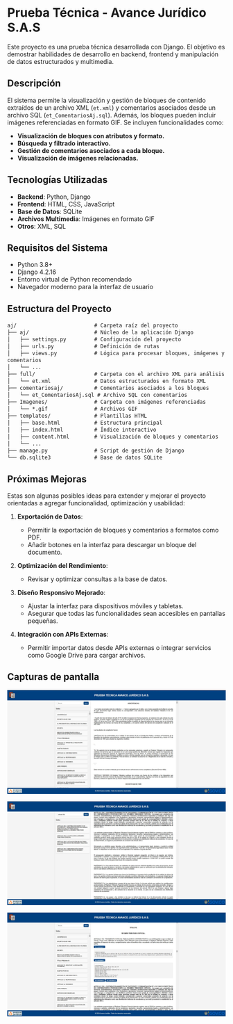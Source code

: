 
# Prueba Técnica - Avance Jurídico S.A.S

Este proyecto es una prueba técnica desarrollada con Django. El objetivo es demostrar habilidades de desarrollo en backend, frontend y manipulación de datos estructurados y multimedia.

## Descripción

El sistema permite la visualización y gestión de bloques de contenido extraídos de un archivo XML (`et.xml`) y comentarios asociados desde un archivo SQL (`et_ComentariosAj.sql`). Además, los bloques pueden incluir imágenes referenciadas en formato GIF. Se incluyen funcionalidades como:

- **Visualización de bloques con atributos y formato.**
- **Búsqueda y filtrado interactivo.**
- **Gestión de comentarios asociados a cada bloque.**
- **Visualización de imágenes relacionadas.**

## Tecnologías Utilizadas

- **Backend**: Python, Django
- **Frontend**: HTML, CSS, JavaScript
- **Base de Datos**: SQLite
- **Archivos Multimedia**: Imágenes en formato GIF
- **Otros**: XML, SQL

## Requisitos del Sistema

- Python 3.8+
- Django 4.2.16
- Entorno virtual de Python recomendado
- Navegador moderno para la interfaz de usuario

## Estructura del Proyecto

```plaintext
aj/                         # Carpeta raíz del proyecto
├── aj/                     # Núcleo de la aplicación Django
│   ├── settings.py         # Configuración del proyecto
│   ├── urls.py             # Definición de rutas
│   ├── views.py            # Lógica para procesar bloques, imágenes y comentarios
│   └── ...
├── full/                   # Carpeta con el archivo XML para análisis
│   └── et.xml              # Datos estructurados en formato XML
├── comentariosaj/          # Comentarios asociados a los bloques
│   └── et_ComentariosAj.sql # Archivo SQL con comentarios
├── Imagenes/               # Carpeta con imágenes referenciadas
│   └── *.gif               # Archivos GIF
├── templates/              # Plantillas HTML
│   ├── base.html           # Estructura principal
│   ├── index.html          # Índice interactivo
│   ├── content.html        # Visualización de bloques y comentarios
│   └── ...
├── manage.py               # Script de gestión de Django
└── db.sqlite3              # Base de datos SQLite
```

## Próximas Mejoras

Estas son algunas posibles ideas para extender y mejorar el proyecto orientadas a agregar funcionalidad, optimización y usabilidad:

1. **Exportación de Datos**:
   - Permitir la exportación de bloques y comentarios a formatos como PDF.
   - Añadir botones en la interfaz para descargar un bloque del documento.

2. **Optimización del Rendimiento**:
   - Revisar y optimizar consultas a la base de datos.

3. **Diseño Responsivo Mejorado**:
   - Ajustar la interfaz para dispositivos móviles y tabletas.
   - Asegurar que todas las funcionalidades sean accesibles en pantallas pequeñas.

4. **Integración con APIs Externas**:
   - Permitir importar datos desde APIs externas o integrar servicios como Google Drive para cargar archivos.

## Capturas de pantalla

![alt text](imagen1.jpg)

![alt text](imagen2.jpg)

![alt text](imagen3.jpg)
